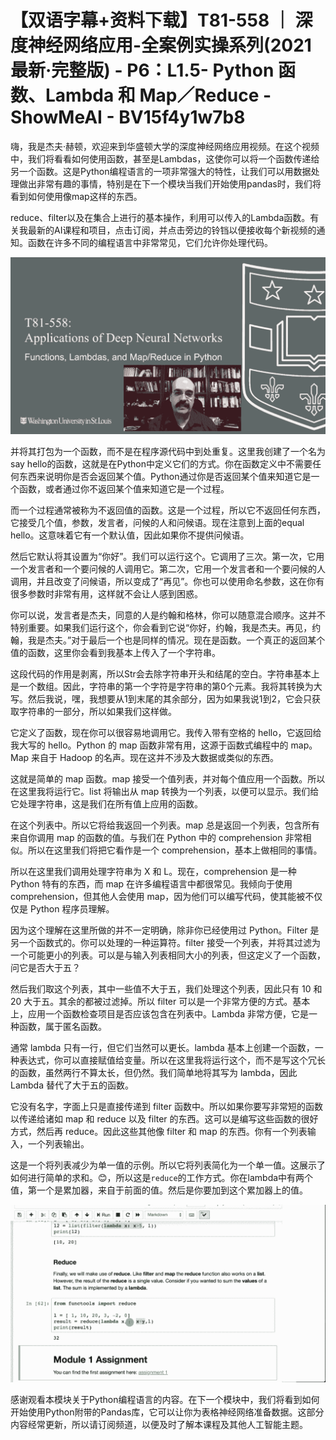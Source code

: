 # 【双语字幕+资料下载】T81-558 ｜ 深度神经网络应用-全案例实操系列(2021最新·完整版) - P6：L1.5- Python 函数、Lambda 和 Map／Reduce - ShowMeAI - BV15f4y1w7b8

嗨，我是杰夫·赫顿，欢迎来到华盛顿大学的深度神经网络应用视频。在这个视频中，我们将看看如何使用函数，甚至是Lambdas，这使你可以将一个函数传递给另一个函数。这是Python编程语言的一项非常强大的特性，让我们可以用数据处理做出非常有趣的事情，特别是在下一个模块当我们开始使用pandas时，我们将看到如何使用像map这样的东西。

reduce、filter以及在集合上进行的基本操作，利用可以传入的Lambda函数。有关我最新的AI课程和项目，点击订阅，并点击旁边的铃铛以便接收每个新视频的通知。函数在许多不同的编程语言中非常常见，它们允许你处理代码。

![](img/3fd7f642d4ca06b18f409cb51194951e_1.png)

并将其打包为一个函数，而不是在程序源代码中到处重复。这里我创建了一个名为say hello的函数，这就是在Python中定义它们的方式。你在函数定义中不需要任何东西来说明你是否会返回某个值。Python通过你是否返回某个值来知道它是一个函数，或者通过你不返回某个值来知道它是一个过程。

而一个过程通常被称为不返回值的函数。这是一个过程，所以它不返回任何东西，它接受几个值，参数，发言者，问候的人和问候语。现在注意到上面的equal hello。这意味着它有一个默认值，因此如果你不提供问候语。

然后它默认将其设置为“你好”。我们可以运行这个。它调用了三次。第一次，它用一个发言者和一个要问候的人调用它。第二次，它用一个发言者和一个要问候的人调用，并且改变了问候语，所以变成了“再见”。你也可以使用命名参数，这在你有很多参数时非常有用，这样就不会让人感到困惑。

你可以说，发言者是杰夫，同意的人是约翰和格林，你可以随意混合顺序。这并不特别重要。如果我们运行这个，你会看到它说“你好，约翰，我是杰夫。再见，约翰，我是杰夫。”对于最后一个也是同样的情况。现在是函数。一个真正的返回某个值的函数，这里你会看到我基本上传入了一个字符串。

这段代码的作用是剥离，所以Str会去除字符串开头和结尾的空白。字符串基本上是一个数组。因此，字符串的第一个字符是字符串的第0个元素。我将其转换为大写。然后我说，嘿，我想要从1到末尾的其余部分，因为如果我说1到2，它会只获取字符串的一部分，所以如果我们这样做。

它定义了函数，现在你可以很容易地调用它。我传入带有空格的 hello，它返回给我大写的 hello。Python 的 map 函数非常有用，这源于函数式编程中的 map。Map 来自于 Hadoop 的名声。现在这并不涉及大数据或类似的东西。

这就是简单的 map 函数。map 接受一个值列表，并对每个值应用一个函数。所以在这里我将运行它。list 将输出从 map 转换为一个列表，以便可以显示。我们给它处理字符串，这是我们在所有值上应用的函数。

在这个列表中。所以它将给我返回一个列表。map 总是返回一个列表，包含所有来自你调用 map 的函数的值。与我们在 Python 中的 comprehension 非常相似。所以在这里我们将把它看作是一个 comprehension，基本上做相同的事情。

所以在这里我们调用处理字符串为 X 和 L。现在，comprehension 是一种 Python 特有的东西，而 map 在许多编程语言中都很常见。我倾向于使用 comprehension，但其他人会使用 map，因为他们可以编写代码，使其能被不仅仅是 Python 程序员理解。

因为这个理解在这里所做的并不一定明确，除非你已经使用过 Python。Filter 是另一个函数式的。你可以处理的一种运算符。filter 接受一个列表，并将其过滤为一个可能更小的列表。可以是与输入列表相同大小的列表，但这定义了一个函数，问它是否大于五？

然后我们取这个列表，其中一些值不大于五，我们处理这个列表，因此只有 10 和 20 大于五。其余的都被过滤掉。所以 filter 可以是一个非常方便的方式。基本上，应用一个函数检查项目是否应该包含在列表中。Lambda 非常方便，它是一种函数，属于匿名函数。

通常 lambda 只有一行，但它们当然可以更长。lambda 基本上创建一个函数，一种表达式，你可以直接赋值给变量。所以在这里我将运行这个，而不是写这个冗长的函数，虽然两行不算太长，但仍然。我们简单地将其写为 lambda，因此 Lambda 替代了大于五的函数。

它没有名字，字面上只是直接传递到 filter 函数中。所以如果你要写非常短的函数以传递给诸如 map 和 reduce 以及 filter 的东西。这可以是编写这些函数的很好方式，然后再 reduce。因此这些其他像 filter 和 map 的东西。你有一个列表输入，一个列表输出。

这是一个将列表减少为单一值的示例。所以它将列表简化为一个单一值。这展示了如何进行简单的求和。😊，所以这是`reduce`的工作方式。你在lambda中有两个值，第一个是累加器，来自于前面的值。然后是你要加到这个累加器上的值。

![](img/3fd7f642d4ca06b18f409cb51194951e_3.png)

感谢观看本模块关于Python编程语言的内容。在下一个模块中，我们将看到如何开始使用Python附带的Pandas库，它可以让你为表格神经网络准备数据。这部分内容经常更新，所以请订阅频道，以便及时了解本课程及其他人工智能主题。
